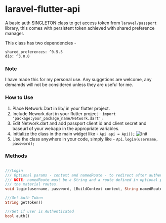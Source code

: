 # laravel-flutter-api
A basic auth SINGLETON class to get access token from `laravel/passport` library, this comes with persistent token achieved with shared preference manager.

This class has two dependencies - 

```
shared_preferences: ^0.5.5
dio: ^3.0.0
```
### Note
I have made this for my personal use. Any suggetions are welcome, any demamds will not be considered unless they are useful for me.

### How to Use
1. Place Network.Dart in lib/ in your flutter project.
2. Include Nework.dart in your flutter project - `import 'package:your_package_name/Network.dart';`
3. Edit Network.dart and add passport client id and client secret and baseurl of your webapp in the appropriate variables.
4. Initialize the class in the main widget like - `Api api = Api();`
![Init](https://i.ibb.co/tsw3zDN/image.png)
5. Use the class anywhere in your code, simply like - `Api.login(username, password);`

### Methods
```dart

///Login
/// Optional params - context and namedRoute - to redirect after authentication
/// NOTE: namedRoute must be a String and a route defined in optional parameter of MaterialApp && Login must be done after specifying
/// the material routes.
void login(username, password, [BuildContext context, String namedRoute])

///Get Auth Token
String getToken()

///Get if user is Authenticated
bool auth()
```
